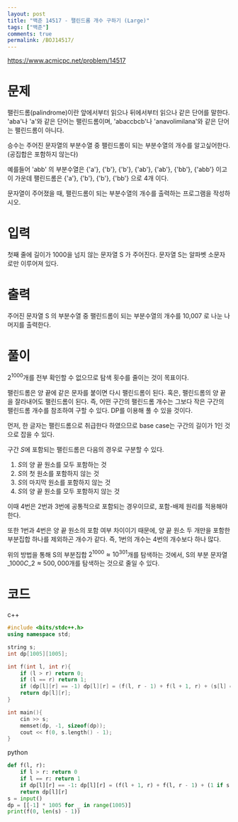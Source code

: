 ```yaml
---
layout: post
title: "백준 14517 - 팰린드롬 개수 구하기 (Large)"
tags: ["백준"]
comments: true
permalink: /BOJ14517/
--- 
```


<https://www.acmicpc.net/problem/14517> 

# 문제 

팰린드롬(palindrome)이란 앞에서부터 읽으나 뒤에서부터 읽으나 같은 단어를 말한다. 'aba'나 'a'와 같은 단어는 팰린드롬이며, 'abaccbcb'나 'anavolimilana'와 같은 단어는 팰린드롬이 아니다. 

승수는 주어진 문자열의 부분수열 중 팰린드롬이 되는 부분수열의 개수를 알고싶어한다. (공집합은 포함하지 않는다) 

예를들어 'abb' 의 부분수열은 {'a'}, {'b'}, {'b'}, {'ab'}, {'ab'}, {'bb'}, {'abb'} 이고 이 가운데 팰린드롬은 {'a'}, {'b'}, {'b'}, {'bb'} 으로 4개 이다.  

문자열이 주어졌을 때, 팰린드롬이 되는 부분수열의 개수를 출력하는 프로그램을 작성하시오. 

# 입력 

첫째 줄에 길이가 1000을 넘지 않는 문자열 S 가 주어진다. 문자열 S는 알파벳 소문자로만 이루어져 있다. 

# 출력 

주어진 문자열 S 의 부분수열 중 팰린드롬이 되는 부분수열의 개수를 10,007 로 나눈 나머지를 출력한다. 

# 풀이 

$2^{1000}$개를 전부 확인할 수 없으므로 탐색 횟수를 줄이는 것이 목표이다. 

팰린드롬은 양 끝에 같은 문자를 붙이면 다시 팰린드롬이 된다. 혹은, 팰린드롬의 양 끝을 잘라내어도 팰린드롬이 된다. 즉, 어떤 구간의 팰린드롬 개수는 그보다 작은 구간의 팰린드롬 개수를 참조하여 구할 수 있다. DP를 이용해 풀 수 있을 것이다. 

먼저, 한 글자는 팰린드롬으로 취급한다 하였으므로 base case는 구간의 길이가 1인 것으로 잡을 수 있다. 

구간 $S$에 포함되는 팰린드롬은 다음의 경우로 구분할 수 있다. 

1. $S$의 양 끝 원소를 모두 포함하는 것
2. $S$의 첫 원소를 포함하지 않는 것
3. $S$의 마지막 원소를 포함하지 않는 것
4. $S$의 양 끝 원소를 모두 포함하지 않는 것 

이때 4번은 2번과 3번에 공통적으로 포함되는 경우이므로, 포함-배제 원리를 적용해야 한다. 

또한 1번과 4번은 양 끝 원소의 포함 여부 차이이기 때문에, 양 끝 원소 두 개만을 포함한 부분집합 하나를 제외하곤 개수가 같다. 즉, 1번의 개수는 4번의 개수보다 하나 많다. 

위의 방법을 통해 S의 부분집합 $2^{1000} \approx 10^{301}$개를 탐색하는 것에서, S의 부분 문자열 ${}\_{1000}C\_{2} \approx 500,000$개를 탐색하는 것으로 줄일 수 있다. 

# 코드 

c++ 

```cpp
#include <bits/stdc++.h>
using namespace std;

string s;
int dp[1005][1005];

int f(int l, int r){
    if (l > r) return 0;
    if (l == r) return 1;
    if (dp[l][r] == -1) dp[l][r] = (f(l, r - 1) + f(l + 1, r) + (s[l] == s[r] ? 1 : -f(l + 1, r - 1)) + 10007) % 10007;
    return dp[l][r];
}

int main(){
    cin >> s;
    memset(dp, -1, sizeof(dp));
    cout << f(0, s.length() - 1);
}
```
python 

```python
def f(l, r):
    if l > r: return 0
    if l == r: return 1
    if dp[l][r] == -1: dp[l][r] = (f(l + 1, r) + f(l, r - 1) + (1 if s[l] == s[r] else -f(l + 1, r - 1))) % 10007
    return dp[l][r]
s = input()
dp = [[-1] * 1005 for _ in range(1005)]
print(f(0, len(s) - 1))
```
